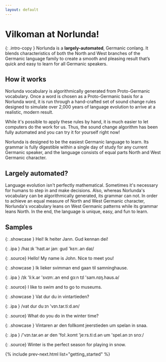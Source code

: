 ```yaml
---
layout: default
---
```


# <span class="light-copy">Vilkoman at</span> **Norlunda!**

{: .intro-copy }
Norlunda is a **largely-automated**, Germanic conlang. It blends characteristics of both the North and West branches of the Germanic language family to create a smooth and pleasing result that’s quick and easy to learn for all Germanic speakers.

## How it works

Norlunda vocabulary is algorithmically generated from Proto-Germanic vocabulary. Once a word is chosen as a Proto-Germanic basis for a Norlunda word, it is run through a hand-crafted set of sound change rules designed to simulate over 2,000 years of language evolution to arrive at a realistic, modern result.

While it's possible to apply these rules by hand, it is much easier to let computers do the work for us. Thus, the sound change algorithm has been fully automated and you can <a data-modal-trigger="generator">try it for yourself</a> right now!

Norlunda is designed to be the easiest Germanic language to learn. Its grammar is fully digestible within a single day of study for any current Germanic speaker, and the language consists of equal parts North and West Germanic character.

## Largely automated?

Language evolution isn't perfectly mathematical. Sometimes it's necessary for humans to step in and make decisions. Also, whereas Norlunda's vocabulary can be algorithmically generated, its grammar can not. In order to achieve an equal measure of North and West Germanic character, Norlunda's vocabulary leans on West Germanic patterns while its grammar leans North. In the end, the language is unique, easy, and fun to learn.

## Samples

{: .showcase }
Hei! Ik heiter Jann. Gud kennan dei!

{: .ipa }
/haɪ ɪk 'haɪt.ər janː gud 'kɛnː.an daɪ/

{: .source}
Hello! My name is John. Nice to meet you!

{: .showcase }
Ik lieker svimman end gaan til samninghause.

{: .ipa }
/ɪk 'liːk.ər 'svɪmː.an end gɔːn tɪl 'sam.nɪŋ.haus.ə/

{: .source}
I like to swim and to go to museums.

{: .showcase }
Vat dur du in vintartieden?

{: .ipa }
/vat dur du ɪn 'vɪn.tar.tiːd.ən/

{: .source}
What do you do in the winter time?

{: .showcase }
Vintaren ar den follkomt jeerstieden um spelan in snaa.

{: .ipa }
/'vɪn.tar.ən ar den 'folː.komt 'jeːrs.tiːd.ən um 'spel.an ɪn snɔː/

{: .source}
Winter is the perfect season for playing in snow.

{% include prev-next.html list="getting_started" %}